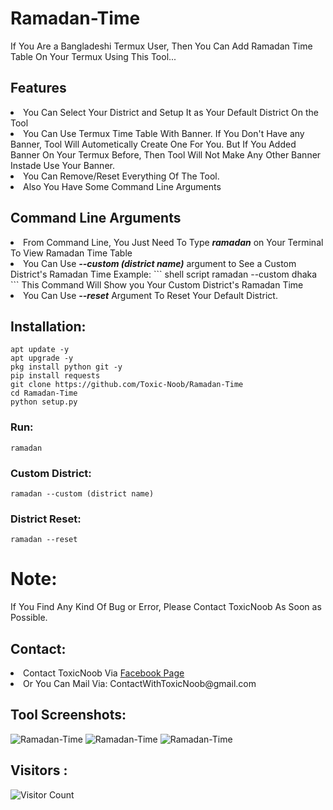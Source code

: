 # Ramadan-Time
If You Are a Bangladeshi Termux User, Then You Can Add Ramadan Time Table On Your Termux Using This Tool...

## Features
<li>You Can Select Your District and Setup It as Your Default District On the Tool

<li>You Can Use Termux Time Table With Banner. If You Don't Have any Banner, Tool Will Autometically Create One For You. But If You Added Banner On Your Termux Before, Then Tool Will Not Make Any Other Banner Instade Use Your Banner.

<li>You Can Remove/Reset Everything Of The Tool.

<li>Also You Have Some Command Line Arguments

## Command Line Arguments
<li>From Command Line, You Just Need To Type <i><b>ramadan</b></i> on Your Terminal To View Ramadan Time Table

<li>You Can Use <i><b>--custom (district name)</b></i> argument to See a Custom District's Ramadan Time
Example:
``` shell script
ramadan --custom dhaka
```
This Command Will Show you Your Custom District's Ramadan Time

<li>You Can Use <i><b>--reset</b></i> Argument To Reset Your Default District.

## Installation:
``` shell script
apt update -y
apt upgrade -y
pkg install python git -y
pip install requests
git clone https://github.com/Toxic-Noob/Ramadan-Time
cd Ramadan-Time
python setup.py
```

### Run:
``` shell script
ramadan
```

### Custom District:
``` shell script
ramadan --custom (district name)
```

### District Reset:
``` shell script
ramadan --reset
```

# Note:
If You Find Any Kind Of Bug or Error, Please Contact ToxicNoob As Soon as Possible.

## Contact:
<li> Contact ToxicNoob Via <a href="https://www.facebook.com/ToxicNoobOfficial">Facebook Page</a>
<li> Or You Can Mail Via:
ContactWithToxicNoob@gmail.com

## Tool Screenshots:
<img src="https://b.top4top.io/p_2278hndx60.jpg" alt="Ramadan-Time">
<img src="https://c.top4top.io/p_22782mnpe1.jpg" alt="Ramadan-Time">
<img src="https://d.top4top.io/p_2278p9sxt2.jpg" alt="Ramadan-Time">


## Visitors :
![Visitor Count](https://profile-counter.glitch.me/Toxic-Noob/count.svg)
